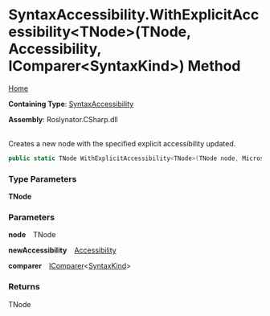 # SyntaxAccessibility\.WithExplicitAccessibility\<TNode>\(TNode, Accessibility, IComparer\<SyntaxKind>\) Method

[Home](../../../../README.md)

**Containing Type**: [SyntaxAccessibility](../README.md)

**Assembly**: Roslynator\.CSharp\.dll

\
Creates a new node with the specified explicit accessibility updated\.

```csharp
public static TNode WithExplicitAccessibility<TNode>(TNode node, Microsoft.CodeAnalysis.Accessibility newAccessibility, System.Collections.Generic.IComparer<Microsoft.CodeAnalysis.CSharp.SyntaxKind> comparer = null) where TNode : Microsoft.CodeAnalysis.SyntaxNode
```

### Type Parameters

**TNode**

### Parameters

**node** &ensp; TNode

**newAccessibility** &ensp; [Accessibility](https://docs.microsoft.com/en-us/dotnet/api/microsoft.codeanalysis.accessibility)

**comparer** &ensp; [IComparer](https://docs.microsoft.com/en-us/dotnet/api/system.collections.generic.icomparer-1)\<[SyntaxKind](https://docs.microsoft.com/en-us/dotnet/api/microsoft.codeanalysis.csharp.syntaxkind)>

### Returns

TNode

